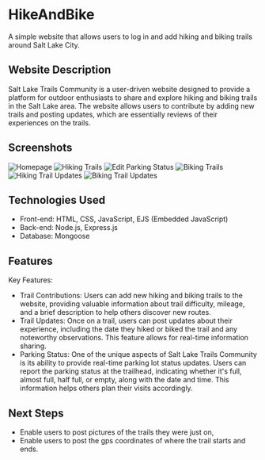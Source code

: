 # HikeAndBike

A simple website that allows users to log in and add hiking and biking trails around Salt Lake City. 

## Website Description
Salt Lake Trails Community is a user-driven website designed to provide a platform for outdoor enthusiasts to share and explore hiking and biking trails in the Salt Lake area. The website allows users to contribute by adding new trails and posting updates, which are essentially reviews of their experiences on the trails.

## Screenshots
![Homepage](image_url)
![Hiking Trails](image_url)
![Edit Parking Status](image_url)
![Biking Trails](image_url)
![Hiking Trail Updates](image_url)
![Biking Trail Updates](image_url)

## Technologies Used
- Front-end: HTML, CSS, JavaScript, EJS (Embedded JavaScript)
- Back-end: Node.js, Express.js
- Database: Mongoose



## Features
Key Features:
  - Trail Contributions: Users can add new hiking and biking trails to the website, providing valuable information about trail difficulty, mileage, and a brief description to help others discover new routes.
  - Trail Updates: Once on a trail, users can post updates about their experience, including the date they hiked or biked the trail and any noteworthy observations. This feature allows for real-time information sharing.
  - Parking Status: One of the unique aspects of Salt Lake Trails Community is its ability to provide real-time parking lot status updates. Users can report the parking status at the trailhead, indicating whether it's full, almost full, half full, or empty, along with the date and time. This information helps others plan their visits accordingly.


## Next Steps
- Enable users to post pictures of the trails they were just on,
- Enable users to post the gps coordinates of where the trail starts and ends.